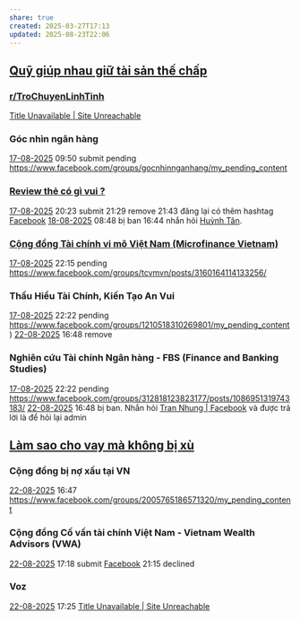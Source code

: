 ```yaml
---
share: true
created: 2025-03-27T17:13
updated: 2025-08-23T22:06
---
```

## [Quỹ giúp nhau giữ tài sản thế chấp](../Gi%C3%BAp%20nhau%20tho%C3%A1t%20n%E1%BB%A3/C%C3%B4ng%20vi%E1%BB%87c/Qu%E1%BB%B9/Qu%E1%BB%B9%20gi%C3%BAp%20nhau%20gi%E1%BB%AF%20t%C3%A0i%20s%E1%BA%A3n%20th%E1%BA%BF%20ch%E1%BA%A5p.md)
### [r/TroChuyenLinhTinh](https://www.reddit.com/r/TroChuyenLinhTinh/comments/1mrt2jw/comment/n8zxkxd/)
[Title Unavailable \| Site Unreachable](https://www.reddit.com/r/TroChuyenLinhTinh/comments/1mrt2jw/comment/n8zxkxd/)
### Góc nhìn ngân hàng
[17-08-2025](17-08-2025.md) 09:50 submit pending https://www.facebook.com/groups/gocnhinnganhang/my_pending_content

### [Review thẻ có gì vui ?](https://www.facebook.com/groups/716550913529554)
[17-08-2025](17-08-2025.md) 20:23 submit
21:29 remove
21:43 đăng lại có thêm hashtag [Facebook](https://www.facebook.com/groups/716550913529554/posts/1088162919701683/)
[18-08-2025](18-08-2025.md) 08:48 bị ban
16:44 nhắn hỏi [Huỳnh Tân](https://www.facebook.com/tandapper). 
### [Cộng đồng Tài chính vi mô Việt Nam (Microfinance Vietnam)](https://www.facebook.com/groups/tcvmvn/)
[17-08-2025](17-08-2025.md) 22:15 pending https://www.facebook.com/groups/tcvmvn/posts/3160164114133256/

### Thấu Hiểu Tài Chính, Kiến Tạo An Vui
[17-08-2025](17-08-2025.md) 22:22 pending https://www.facebook.com/groups/1210518310269801/my_pending_content)
[22-08-2025](22-08-2025.md) 16:48 remove

### Nghiên cứu Tài chính Ngân hàng - FBS (Finance and Banking Studies)
[17-08-2025](17-08-2025.md) 22:22 pending https://www.facebook.com/groups/312818123823177/posts/1086951319743183/
[22-08-2025](22-08-2025.md) 16:48 bị ban. Nhắn hỏi [Tran Nhung \| Facebook](https://www.facebook.com/khung.l.me.31/) và được trả lời là để hỏi lại admin

## [Làm sao cho vay mà không bị xù](../Gi%C3%BAp%20nhau%20tho%C3%A1t%20n%E1%BB%A3/T%C3%A0i%20li%E1%BB%87u/L%C3%A0m%20sao%20cho%20vay%20m%C3%A0%20kh%C3%B4ng%20b%E1%BB%8B%20x%C3%B9.md)
### Cộng đồng bị nợ xấu tại VN
[22-08-2025](22-08-2025.md) 16:47 https://www.facebook.com/groups/2005765186571320/my_pending_content

### Cộng đồng Cố vấn tài chính Việt Nam - Vietnam Wealth Advisors (VWA)
[22-08-2025](22-08-2025.md) 17:18 submit [Facebook](https://www.facebook.com/groups/1375127312740076/my_pending_content)
21:15 declined

### Voz
[22-08-2025](22-08-2025.md) 17:25 [Title Unavailable \| Site Unreachable](https://voz.vn/t/lam-sao-đe-nguoi-vay-khong-co-đong-luc-xu.1138781%2f)